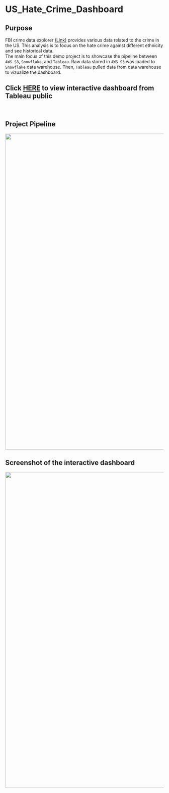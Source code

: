 # US_Hate_Crime_Dashboard

## Purpose

FBI crime data explorer [(Link)](https://crime-data-explorer.fr.cloud.gov/pages/home) provides various data related to the crime in the US. This analysis is to focus on the hate crime against different ethnicity and see historical data.<br>
The main focus of this demo project is to showcase the pipeline between ```AWS S3```, ```Snowflake```, and ```Tableau```. Raw data stored in ```AWS S3``` was loaded to ```Snowflake``` data warehouse. Then, ```Tableau``` pulled data from data warehouse to vizualize the dashboard.
<br>

## Click [HERE](https://public.tableau.com/views/hate_crime_tableau_workbook/Dashboard1?:language=en-US&:display_count=n&:origin=viz_share_link) to view interactive dashboard from Tableau public
<br>

## Project Pipeline
<img src="https://github.com/brandon-park/Snowflake_Tableau_Hate_Crime_Dashboard/blob/main/architecture.png?raw=true" width="1000">
<br>

## Screenshot of the interactive dashboard




<img src="https://github.com/brandon-park/Snowflake_Tableau_Hate_Crime_Dashboard/blob/main/dashboard_demo.gif?raw=true" width="1000">
